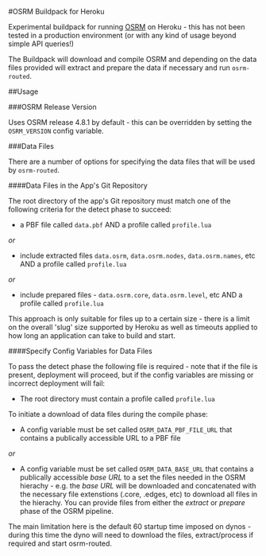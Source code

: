 #OSRM Buildpack for Heroku

Experimental buildpack for running [OSRM](http://project-osrm.org) on Heroku - this has not been tested in a production environment (or with any kind of usage beyond simple API queries!)

The Buildpack will download and compile OSRM and depending on the data files provided will extract and prepare the data if necessary and run `osrm-routed`.

##Usage

###OSRM Release Version

Uses OSRM release 4.8.1 by default - this can be overridden by setting the `OSRM_VERSION` config variable.

###Data Files

There are a number of options for specifying the data files that will be used by `osrm-routed`.

####Data Files in the App's Git Repository

The root directory of the app's Git repository must match one of the following criteria for the detect phase to succeed:

- a PBF file called `data.pbf` AND a profile called `profile.lua`

*or*

- include extracted files `data.osrm`, `data.osrm.nodes`, `data.osrm.names`, etc AND a profile called `profile.lua`

*or* 

- include prepared files - `data.osrm.core`, `data.osrm.level`, etc AND a profile called `profile.lua`

This approach is only suitable for files up to a certain size - there is a limit on the overall 'slug' size supported by Heroku as well as timeouts applied to how long an application can take to build and start.

####Specify Config Variables for Data Files

To pass the detect phase the following file is required - note that if the file is present, deployment will proceed, but if the config variables are missing or incorrect deployment will fail:

- The root directory must contain a profile called `profile.lua`

To initiate a download of data files during the compile phase:

- A config variable must be set called `OSRM_DATA_PBF_FILE_URL` that contains a publically accessible URL to a PBF file

*or*

- A config variable must be set called `OSRM_DATA_BASE_URL` that contains a publically accessible _base URL_ to a set the files needed in the OSRM hierachy - e.g. the _base URL_ will be downloaded and concatenated with the necessary file extenstions (.core, .edges, etc) to download all files in the hierachy. You can provide files from either the _extract_ or _prepare_ phase of the OSRM pipeline.

The main limitation here is the default 60 startup time imposed on dynos - during this time the dyno will need to download the files, extract/process if required and start osrm-routed.